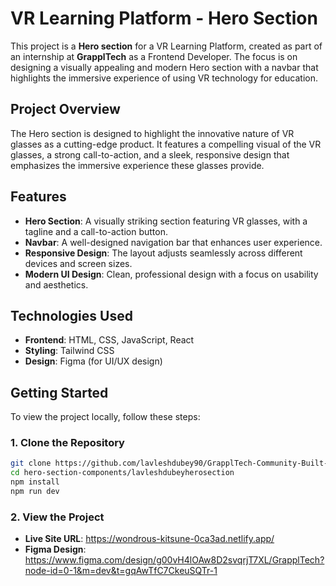 # **VR Learning Platform - Hero Section**

This project is a **Hero section** for a VR Learning Platform, created as part of an internship at **GrapplTech** as a Frontend Developer. The focus is on designing a visually appealing and modern Hero section with a navbar that highlights the immersive experience of using VR technology for education.

## **Project Overview**

The Hero section is designed to highlight the innovative nature of VR glasses as a cutting-edge product. It features a compelling visual of the VR glasses, a strong call-to-action, and a sleek, responsive design that emphasizes the immersive experience these glasses provide.

## **Features**

- **Hero Section**: A visually striking section featuring VR glasses, with a tagline and a call-to-action button.
- **Navbar**: A well-designed navigation bar that enhances user experience.
- **Responsive Design**: The layout adjusts seamlessly across different devices and screen sizes.
- **Modern UI Design**: Clean, professional design with a focus on usability and aesthetics.

## **Technologies Used**

- **Frontend**: HTML, CSS, JavaScript, React
- **Styling**: Tailwind CSS
- **Design**: Figma (for UI/UX design)

## **Getting Started**

To view the project locally, follow these steps:

### **1. Clone the Repository**

```bash
git clone https://github.com/lavleshdubey90/GrapplTech-Community-Built-Web-Components.git
cd hero-section-components/lavleshdubeyherosection
npm install
npm run dev
```
### **2. View the Project**

- **Live Site URL**: https://wondrous-kitsune-0ca3ad.netlify.app/
- **Figma Design**: https://www.figma.com/design/g00vH4lOAw8D2svqrjT7XL/GrapplTech?node-id=0-1&m=dev&t=gqAwTfC7CkeuSQTr-1
